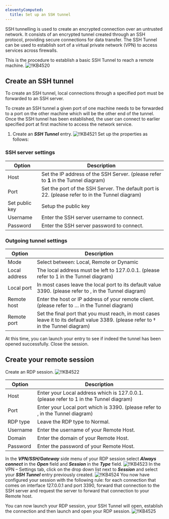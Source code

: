```yaml
---
eleventyComputed:
  title: Set up an SSH tunnel
---
```

SSH tunnelling is used to create an encrypted connection over an untrusted network. It consists of an encrypted tunnel created through an SSH protocol, providing secure connections for data transfer. The SSH Tunnel can be used to establish sort of a virtual private network (VPN) to access services across firewalls.

This is the procedure to establish a basic SSH Tunnel to reach a remote machine.
![!!KB4520](https://cdnweb.devolutions.net/docs/docs_en_kb_KB4520.png)
## Create an SSH tunnel
To create an SSH tunnel, local connections through a specified port must be forwarded to an SSH server.

To create an SSH tunnel a given port of one machine needs to be forwarded to a port on the other machine which will be the other end of the tunnel. Once the SSH tunnel has been established, the user can connect to earlier specified port at first machine to access the network service.
1. Create an ***SSH Tunnel*** entry.
![!!KB4521](https://cdnweb.devolutions.net/docs/docs_en_kb_KB4521.png)
Set up the properties as follows:
### SSH server settings

| Option         | Description |
| -------------- | ----------- |
| Host           | Set the IP address of the SSH Server. (please refer to <b>1</b> in the Tunnel diagram)          |
| Port           | Set the port of the SSH Server. The default port is 22. (please refer to in the Tunnel diagram) |
| Set public key | Setup the public key                      |
| Username       | Enter the SSH server username to connect. |
| Password       | Enter the SSH server password to connect. |

### Outgoing tunnel settings

| Option        | Description |
| ------------- | ----------- |
| Mode          | Select between: Local, Remote or Dynamic |
| Local address | The local address must be left to 127.0.0.1. (please refer to 1 in the Tunnel diagram) |
| Local port    | In most cases leave the local port to its default value 3390. (please refer to ‚ in the Tunnel diagram) |
| Remote host   | Enter the host or IP address of your remote client. (please refer to … in the Tunnel diagram) |
| Remote port   | Set the final port that you must reach, in most cases leave it to its default value 3389. (please refer to † in the Tunnel diagram) |

At this time, you can launch your entry to see if indeed the tunnel has been opened successfully. Close the session.

## Create your remote session

Create an RDP session.
![!!KB4522](https://cdnweb.devolutions.net/docs/docs_en_kb_KB4522.png)

| Option   | Description |
| -------- | ----------- |
| Host     | Enter your Local address which is 127.0.0.1. (please refer to 1 in the Tunnel diagram) |
| Port     | Enter your Local port which is 3390. (please refer to ‚ in the Tunnel diagram)         |
| RDP type | Leave the RDP type to Normal.           |
| Username | Enter the username of your Remote Host. |
| Domain   | Enter the domain of your Remote Host.   |
| Password | Enter the password of your Remote Host. |

In the ***VPN/SSH/Gateway*** side menu of your RDP session select ***Always connect*** in the ***Open*** field and ***Session*** in the ***Type*** field.
![!!KB4523](https://cdnweb.devolutions.net/docs/docs_en_kb_KB4523.png)
In the VPN – Settings tab, click on the drop down list next to ***Session*** and select your ***SSH Tunnel*** entry previously created.
![!!KB4524](https://cdnweb.devolutions.net/docs/docs_en_kb_KB4524.png)
You now have configured your session with the following rule: for each connection that comes on interface 127.0.0.1 and port 3390, forward that connection to the SSH server and request the server to forward that connection to your Remote host.

You can now launch your RDP session, your SSH Tunnel will open, establish the connection and then launch and open your RDP session.
![!!KB4525](https://cdnweb.devolutions.net/docs/docs_en_kb_KB4525.png)
